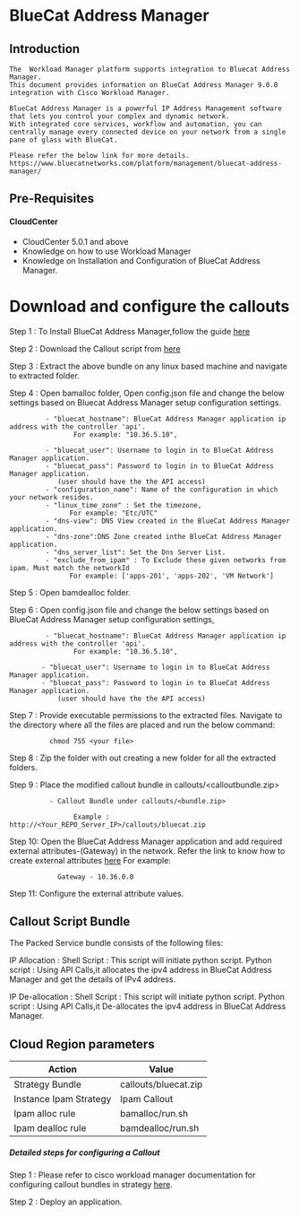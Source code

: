 # BlueCat Address Manager

## Introduction
    The  Workload Manager platform supports integration to Bluecat Address Manager.
    This document provides information on BlueCat Address Manager 9.0.0 integration with Cisco Workload Manager.

    BlueCat Address Manager is a powerful IP Address Management software that lets you control your complex and dynamic network. 
    With integrated core services, workflow and automation, you can centrally manage every connected device on your network from a single pane of glass with BlueCat.
    
    Please refer the below link for more details.
    https://www.bluecatnetworks.com/platform/management/bluecat-address-manager/
	
	
## Pre-Requisites
#### CloudCenter
- CloudCenter 5.0.1 and above
- Knowledge on how to use Workload Manager
- Knowledge on Installation and Configuration of BlueCat Address Manager.

# Download and configure the callouts	

   Step 1 : To Install BlueCat Address Manager,follow the guide [here](https://wwwin-github.cisco.com/CloudCenterSuite/Content-Factory/raw/master/Networking/Infoblox/Infoblox-Ipam%20Setup%20Guide.docx)
   
   Step 2 : Download the Callout script from [here](https://wwwin-github.cisco.com/CloudCenterSuite/Content-Factory/raw/master/Networking/Infoblox/InfobloxIPAM.zip)
   
   Step 3 : Extract the above bundle on any linux based machine and navigate to extracted folder. 
   
   Step 4 : Open bamalloc folder, Open config.json file and change the below settings based on Bluecat Address Manager setup configuration settings.
  
             - "bluecat_hostname": BlueCat Address Manager application ip address with the controller 'api'.
                    For example: "10.36.5.10",
                    
             - "bluecat_user": Username to login in to BlueCat Address Manager application. 
             - "bluecat_pass": Password to login in to BlueCat Address Manager application.
                (user should have the the API access) 
             - "configuration_name": Name of the configuration in which your network resides.
             - "linux_time_zone" : Set the timezone,
                   For example: "Etc/UTC"
             - "dns-view": DNS View created in the BlueCat Address Manager application.             
             - "dns-zone":DNS Zone created inthe BlueCat Address Manager application.   
             - "dns_server_list": Set the Dns Server List.
             - "exclude_from_ipam" : To Exclude these given networks from ipam. Must match the networkId
                   For example: ['apps-201', 'apps-202', 'VM Network']
   
   Step 5 : Open  bamdealloc folder.   
            
   Step 6 : Open config.json file and change the below settings based on BlueCat Address Manager setup configuration settings,
   
             - "bluecat_hostname": BlueCat Address Manager application ip address with the controller 'api'.
                    For example: "10.36.5.10",
                    
            - "bluecat_user": Username to login in to BlueCat Address Manager application. 
            - "bluecat_pass": Password to login in to BlueCat Address Manager application. 
                (user should have the the API access)
             
   Step 7 : Provide executable permissions to the extracted files. Navigate to the directory where all the files are placed and run the below command:
   
              chmod 755 <your file>
              
   Step 8 : Zip the folder with out creating a new folder for all the extracted folders.
   
   Step 9 : Place the modified callout bundle in callouts/<calloutbundle.zip>
   
              - Callout Bundle under callouts/<bundle.zip>
                    
                    Example : http://<Your_REPO_Server_IP>/callouts/bluecat.zip 
   
   Step 10: Open the BlueCat Address Manager application and add required external attributes-(Gateway) in the network.
            Refer the link to know how to create external attributes [here](https://wwwin-github.cisco.com/CloudCenterSuite/Content-Factory/raw/master/Networking/Infoblox/Infoblox-Ipam%20Setup%20Guide.docx)
            For example:
            
                Gateway - 10.36.0.0
          
   Step 11: Configure the external attribute values.
   

## Callout Script Bundle

The Packed Service bundle consists of the following files:

IP Allocation :
	Shell Script  : This script will initiate python script.
	Python script : Using API Calls,it allocates the ipv4 address in BlueCat Address Manager and get the details of IPv4 address.


IP De-allocation :
	Shell Script  : This script will initiate python script.
	Python script : Using API Calls,it De-allocates the ipv4 address in BlueCat Address Manager.

		
## Cloud Region parameters 

| Action | Value |
|  ------ |------ |
| Strategy Bundle|callouts/bluecat.zip
| Instance Ipam Strategy|Ipam Callout
| Ipam alloc rule|bamalloc/run.sh
| Ipam dealloc rule |bamdealloc/run.sh


##### Detailed steps for configuring a Callout 

Step 1 : Please refer to cisco workload manager documentation for configuring callout bundles in strategy
           [here](https://docs.cloudcenter.cisco.com/display/SHARED/VM+Naming+and+IPAM+Strategies).
           
           
Step 2 : Deploy an application.




